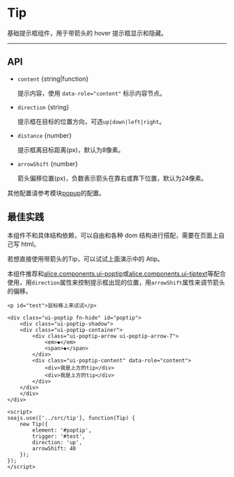 
# Tip

基础提示框组件，用于带箭头的 hover 提示框显示和隐藏。

---

## API

* `content` {string|function}

    提示内容，使用 `data-role="content"` 标示内容节点。

* `direction` {string}

    提示框在目标的位置方向，可选`up|down|left|right`。

* `distance` {number}

    提示框离目标距离(px)，默认为8像素。


* `arrowShift` {number}

    箭头偏移位置(px)，负数表示箭头在靠右或靠下位置，默认为24像素。

其他配置请参考模块[popup](../popup/)的配置。


## 最佳实践

本组件不和具体结构依赖，可以自由和各种 dom 结构进行搭配，需要在页面上自己写 html。

若想直接使用带箭头的Tip，可以试试上面演示中的 Atip。

本组件推荐和[alice.components.ui-poptip](http://arale.alipay.im/projects/4ee06eabb5f7002877019198)或[alice.components.ui-tiptext](http://arale.alipay.im/projects/4ffbc0e6f137f3a16a23b1c9)等配合使用，用`direction`属性来控制提示框出现的位置，用`arrowShift`属性来调节箭头的偏移。

```
<p id="test">鼠标移上来试试</p>

<div class="ui-poptip fn-hide" id="poptip">
    <div class="ui-poptip-shadow">
    <div class="ui-poptip-container">
        <div class="ui-poptip-arrow ui-poptip-arrow-7">
            <em>◆</em>
            <span>◆</span>
        </div>                  
        <div class="ui-poptip-content" data-role="content">
            <div>我是上方的tip</div>
            <div>我是上方的tip</div>            
        </div>
    </div>
    </div>
</div>

<script>
seajs.use(['../src/tip'], function(Tip) {
    new Tip({
        element: '#poptip',    
        trigger: '#test',
        direction: 'up',
        arrowShift: 40
    });
});
</script>
```


